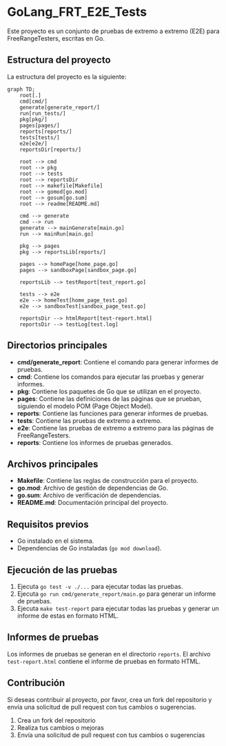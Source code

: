 # GoLang_FRT_E2E_Tests

Este proyecto es un conjunto de pruebas de extremo a extremo (E2E) para FreeRangeTesters, escritas en Go.

## Estructura del proyecto

La estructura del proyecto es la siguiente:

```mermaid
graph TD;
    root[.]
    cmd[cmd/]
    generate[generate_report/]
    run[run_tests/]
    pkg[pkg/]
    pages[pages/]
    reports[reports/]
    tests[tests/]
    e2e[e2e/]
    reportsDir[reports/]
    
    root --> cmd
    root --> pkg
    root --> tests
    root --> reportsDir
    root --> makefile[Makefile]
    root --> gomod[go.mod]
    root --> gosum[go.sum]
    root --> readme[README.md]
    
    cmd --> generate
    cmd --> run
    generate --> mainGenerate[main.go]
    run --> mainRun[main.go]
    
    pkg --> pages
    pkg --> reportsLib[reports/]
    
    pages --> homePage[home_page.go]
    pages --> sandboxPage[sandbox_page.go]
    
    reportsLib --> testReport[test_report.go]
    
    tests --> e2e
    e2e --> homeTest[home_page_test.go]
    e2e --> sandboxTest[sandbox_page_test.go]
    
    reportsDir --> htmlReport[test-report.html]
    reportsDir --> testLog[test.log]
```

## Directorios principales

* **cmd/generate_report**: Contiene el comando para generar informes de pruebas.
* **cmd**: Contiene los comandos para ejecutar las pruebas y generar informes.
* **pkg**: Contiene los paquetes de Go que se utilizan en el proyecto.
* **pages**: Contiene las definiciones de las páginas que se prueban, siguiendo el modelo POM (Page Object Model).
* **reports**: Contiene las funciones para generar informes de pruebas.
* **tests**: Contiene las pruebas de extremo a extremo.
* **e2e**: Contiene las pruebas de extremo a extremo para las páginas de FreeRangeTesters.
* **reports**: Contiene los informes de pruebas generados.

## Archivos principales

* **Makefile**: Contiene las reglas de construcción para el proyecto.
* **go.mod**: Archivo de gestión de dependencias de Go.
* **go.sum**: Archivo de verificación de dependencias.
* **README.md**: Documentación principal del proyecto.

## Requisitos previos

* Go instalado en el sistema.
* Dependencias de Go instaladas (`go mod download`).

## Ejecución de las pruebas

1. Ejecuta `go test -v ./...` para ejecutar todas las pruebas.
2. Ejecuta `go run cmd/generate_report/main.go` para generar un informe de pruebas.
3. Ejecuta `make test-report` para ejecutar todas las pruebas y generar un informe de estas en formato HTML.

## Informes de pruebas

Los informes de pruebas se generan en el directorio `reports`. 
El archivo `test-report.html` contiene el informe de pruebas en formato HTML.

## Contribución

Si deseas contribuir al proyecto, por favor, crea un fork del repositorio y envía una solicitud de pull request con tus cambios o sugerencias.

1. Crea un fork del repositorio
2. Realiza tus cambios o mejoras
3. Envía una solicitud de pull request con tus cambios o sugerencias